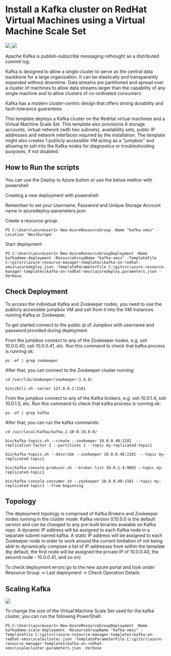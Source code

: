 # Install a Kafka cluster on RedHat Virtual Machines using a Virtual Machine Scale Set

<a href="https://portal.azure.com/#create/Microsoft.Template/uri/https%3A%2F%2Fraw.githubusercontent.com%2FSaschaDittmann%2Fazure-resource-manager-templates%2Fmaster%2Fkafka-on-redhat-vmss%2Fazuredeploy.json" target="_blank">
    <img src="http://azuredeploy.net/deploybutton.png"/>
</a>
<a href="http://armviz.io/#/?load=https%3A%2F%2Fraw.githubusercontent.com%2FSaschaDittmann%2Fazure-resource-manager-templates%2Fmaster%2Fkafka-on-redhat%2Fazuredeploy-vmss.json" target="_blank">
    <img src="http://armviz.io/visualizebutton.png"/>
</a>

Apache Kafka is publish-subscribe messaging rethought as a distributed commit log.

Kafka is designed to allow a single cluster to serve as the central data backbone for a large organization. It can be elastically and transparently expanded without downtime. Data streams are partitioned and spread over a cluster of machines to allow data streams larger than the capability of any single machine and to allow clusters of co-ordinated consumers

Kafka has a modern cluster-centric design that offers strong durability and fault-tolerance guarantees.

This template deploys a Kafka cluster on the RedHat virtual machines and a Virtual Machine Scale Set. 
This template also provisions 6 storage accounts, virtual network (with two subnets), availability sets, public IP addresses and network interfaces required by the installation.
The template might also creates 1 publicly accessible VM acting as a "jumpbox" and allowing to ssh into the Kafka nodes for diagnostics or troubleshooting purposes, if not disabled.

How to Run the scripts
----------------------

You can use the Deploy to Azure button or use the below methor with powershell

Creating a new deployment with powershell:

Remember to set your Username, Password and Unique Storage Account name in azuredeploy-parameters.json

Create a resource group:

    PS C:\Users\azureuser1> New-AzureResourceGroup -Name "kafka-vmss" -Location 'WestEurope'

Start deployment

    PS C:\Users\azureuser1> New-AzureResourceGroupDeployment -Name kafkademo-deployment -ResourceGroupName "kafka-vmss" -TemplateFile C:\gitsrc\azure-resource-manager-templates\kafka-on-redhat-vmss\azuredeploy.json -TemplateParameterFile C:\gitsrc\azure-resource-manager-templates\kafka-on-redhat-vmss\azuredeploy.parameters.json -Verbose
    
Check Deployment
----------------

To access the individual Kafka and Zookeeper nodes, you need to use the publicly accessible jumpbox VM and ssh from it into the VM instances running Kafka or Zookeeper.

To get started connect to the public ip of Jumpbox with username and password provided during deployment.

From the jumpbox connect to any of the Zookeeper nodes, e.g. ssh 10.0.0.40, ssh 10.0.0.41, etc.
Run this command to check that kafka process is running ok: 

	ps -ef | grep zookeeper 

After that, you can connect to the Zookeeper cluster running:

	cd /var/lib/zookeeper/zookeeper-3.4.8/

    bin/zkCli.sh -server 127.0.0.1:2181

From the jumpbox connect to any of the Kafka brokers, e.g. ssh 10.0.1.4, ssh 10.0.1.5, etc.
Run this command to check that kafka process is running ok: 

	ps -ef | grep kafka 

After that, you can run the kafka commands:

	cd /usr/local/kafka/kafka_2.10-0.10.0.0/

	bin/kafka-topics.sh --create --zookeeper 10.0.0.40:2181  --replication-factor 2 --partitions 1 --topic my-replicated-topic1

	bin/kafka-topics.sh --describe --zookeeper 10.0.0.40:2181  --topic my-replicated-topic1

	bin/kafka-console-producer.sh --broker-list 10.0.1.4:9092 --topic my-replicated-topic1
	
	bin/kafka-console-consumer.sh --zookeeper 10.0.0.40:2181 --topic my-replicated-topic1 --from-beginning

Topology
--------

The deployment topology is comprised of Kafka Brokers and Zookeeper nodes running in the cluster mode.
Kafka version 0.10.0.0 is the default version and can be changed to any pre-built binaries avaiable on Kafka repo.
A dynamic IP address will be assigned to each Kafka node in a separate subnet named kafka.
A static IP address will be assigned to each Zookeeper node in order to work around the current limitation of not being able to dynamically compose a list of IP addresses from within the template (by default, the first node will be assigned the private IP of 10.0.0.40, the second node - 10.0.0.41, and so on)

To check deployment errors go to the new azure portal and look under Resource Group -> Last deployment -> Check Operation Details

Scaling Kafka
-------------

<a href="https://portal.azure.com/#create/Microsoft.Template/uri/https%3A%2F%2Fraw.githubusercontent.com%2FSaschaDittmann%2Fazure-resource-manager-templates%2Fmaster%2Fkafka-on-redhat-vmss%2Fscalecluster.json" target="_blank">
    <img src="http://azuredeploy.net/deploybutton.png"/>
</a>

To change the size of the Virtual Machine Scale Set used for the kafka cluster, you can run the following PowerShell:

    PS C:\Users\azureuser1> New-AzureResourceGroupDeployment -Name kafkademo-scale-deployment -ResourceGroupName "kafka-vmss" -TemplateFile C:\gitsrc\azure-resource-manager-templates\kafka-on-redhat-vmss\scalecluster.json -TemplateParameterFile C:\gitsrc\azure-resource-manager-templates\kafka-on-redhat-vmss\scalecluster.parameters.json -Verbose
